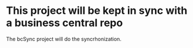This project will be kept in sync with a business central repo
=======================
The bcSync project will do the syncrhonization.

